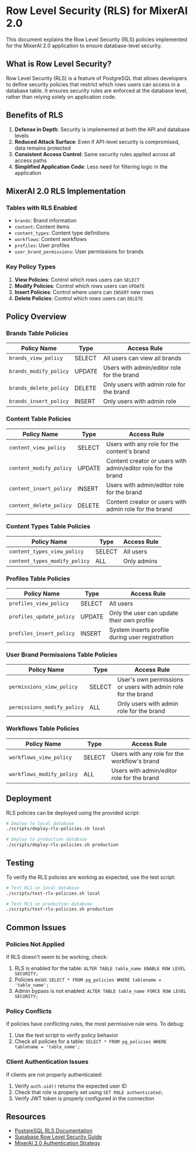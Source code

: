 # Row Level Security (RLS) for MixerAI 2.0

This document explains the Row Level Security (RLS) policies implemented for the MixerAI 2.0 application to ensure database-level security.

## What is Row Level Security?

Row Level Security (RLS) is a feature of PostgreSQL that allows developers to define security policies that restrict which rows users can access in a database table. It ensures security rules are enforced at the database level, rather than relying solely on application code.

## Benefits of RLS

1. **Defense in Depth**: Security is implemented at both the API and database levels
2. **Reduced Attack Surface**: Even if API-level security is compromised, data remains protected
3. **Consistent Access Control**: Same security rules applied across all access paths
4. **Simplified Application Code**: Less need for filtering logic in the application

## MixerAI 2.0 RLS Implementation

### Tables with RLS Enabled

- `brands`: Brand information
- `content`: Content items
- `content_types`: Content type definitions
- `workflows`: Content workflows
- `profiles`: User profiles
- `user_brand_permissions`: User permissions for brands

### Key Policy Types

1. **View Policies**: Control which rows users can `SELECT`
2. **Modify Policies**: Control which rows users can `UPDATE`
3. **Insert Policies**: Control where users can `INSERT` new rows
4. **Delete Policies**: Control which rows users can `DELETE`

## Policy Overview

### Brands Table Policies

| Policy Name | Type | Access Rule |
|-------------|------|-------------|
| `brands_view_policy` | SELECT | All users can view all brands |
| `brands_modify_policy` | UPDATE | Users with admin/editor role for the brand |
| `brands_delete_policy` | DELETE | Only users with admin role for the brand |
| `brands_insert_policy` | INSERT | Only users with admin role |

### Content Table Policies

| Policy Name | Type | Access Rule |
|-------------|------|-------------|
| `content_view_policy` | SELECT | Users with any role for the content's brand |
| `content_modify_policy` | UPDATE | Content creator or users with admin/editor role for the brand |
| `content_insert_policy` | INSERT | Users with admin/editor role for the brand |
| `content_delete_policy` | DELETE | Content creator or users with admin role for the brand |

### Content Types Table Policies

| Policy Name | Type | Access Rule |
|-------------|------|-------------|
| `content_types_view_policy` | SELECT | All users |
| `content_types_modify_policy` | ALL | Only admins |

### Profiles Table Policies

| Policy Name | Type | Access Rule |
|-------------|------|-------------|
| `profiles_view_policy` | SELECT | All users |
| `profiles_update_policy` | UPDATE | Only the user can update their own profile |
| `profiles_insert_policy` | INSERT | System inserts profile during user registration |

### User Brand Permissions Table Policies

| Policy Name | Type | Access Rule |
|-------------|------|-------------|
| `permissions_view_policy` | SELECT | User's own permissions or users with admin role for the brand |
| `permissions_modify_policy` | ALL | Only users with admin role for the brand |

### Workflows Table Policies

| Policy Name | Type | Access Rule |
|-------------|------|-------------|
| `workflows_view_policy` | SELECT | Users with any role for the workflow's brand |
| `workflows_modify_policy` | ALL | Users with admin/editor role for the brand |

## Deployment

RLS policies can be deployed using the provided script:

```bash
# Deploy to local database
./scripts/deploy-rls-policies.sh local

# Deploy to production database
./scripts/deploy-rls-policies.sh production
```

## Testing

To verify the RLS policies are working as expected, use the test script:

```bash
# Test RLS on local database
./scripts/test-rls-policies.sh local

# Test RLS on production database
./scripts/test-rls-policies.sh production
```

## Common Issues

### Policies Not Applied

If RLS doesn't seem to be working, check:

1. RLS is enabled for the table: `ALTER TABLE table_name ENABLE ROW LEVEL SECURITY;`
2. Policies exist: `SELECT * FROM pg_policies WHERE tablename = 'table_name';`
3. Admin bypass is not enabled: `ALTER TABLE table_name FORCE ROW LEVEL SECURITY;`

### Policy Conflicts

If policies have conflicting rules, the most permissive rule wins. To debug:

1. Use the test script to verify policy behavior
2. Check all policies for a table: `SELECT * FROM pg_policies WHERE tablename = 'table_name';`

### Client Authentication Issues

If clients are not properly authenticated:

1. Verify `auth.uid()` returns the expected user ID
2. Check that role is properly set using `SET ROLE authenticated;`
3. Verify JWT token is properly configured in the connection

## Resources

- [PostgreSQL RLS Documentation](https://www.postgresql.org/docs/current/ddl-rowsecurity.html)
- [Supabase Row Level Security Guide](https://supabase.com/docs/guides/auth/row-level-security)
- [MixerAI 2.0 Authentication Strategy](./AUTH_IMPLEMENTATIONS.md) 